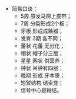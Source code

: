 * 简易口诀：
	* 5周 原发马蹄上皮带；
	* 7周 分裂形成2个板；
	* 牙板 形成成釉器；
	* 发育 3期 各不同；
	* 蕾状 花蕾 无分化；
	* 帽状 帽子分三层；
	* 星星 网状 供营养；
	* 钟状 吊钟有四层；
	* 晚期 形成 牙本质；
	* 短暂结构 结索龛；
	* 信号中心是釉结。













